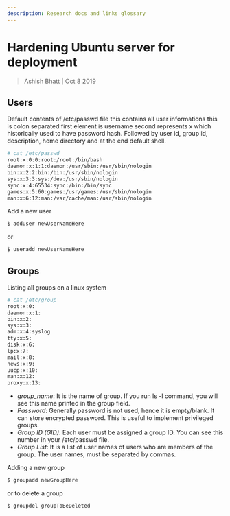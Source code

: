 ```yaml
---
description: Research docs and links glossary
---
```


# Hardening Ubuntu server for deployment

> Ashish Bhatt \| Oct 8 2019


## Users
Default contents of /etc/passwd file this contains all user informations this is colon separated first element is username second represents x which historically used to have password hash. Followed by user id, group id, description, home directory and at the end default shell.

```bash
# cat /etc/passwd
root:x:0:0:root:/root:/bin/bash
daemon:x:1:1:daemon:/usr/sbin:/usr/sbin/nologin
bin:x:2:2:bin:/bin:/usr/sbin/nologin
sys:x:3:3:sys:/dev:/usr/sbin/nologin
sync:x:4:65534:sync:/bin:/bin/sync
games:x:5:60:games:/usr/games:/usr/sbin/nologin
man:x:6:12:man:/var/cache/man:/usr/sbin/nologin
```
Add a new user 

```bash
$ adduser newUserNameHere
```
or 
```bash
$ useradd newUserNameHere
```
## Groups
Listing all groups on a linux system
```bash
# cat /etc/group
root:x:0:
daemon:x:1:
bin:x:2:
sys:x:3:
adm:x:4:syslog
tty:x:5:
disk:x:6:
lp:x:7:
mail:x:8:
news:x:9:
uucp:x:10:
man:x:12:
proxy:x:13:
```
* _group_name_: It is the name of group. If you run ls -l command, you will see this name printed in the group field.
* _Password_: Generally password is not used, hence it is empty/blank. It can store encrypted password. This is useful to implement privileged groups.
* _Group ID (GID)_: Each user must be assigned a group ID. You can see this number in your /etc/passwd file.
* _Group List_: It is a list of user names of users who are members of the group. The user names, must be separated by commas.

Adding a new group 
```bash
$ groupadd newGroupHere
```
or to delete a group
```bash
$ groupdel groupToBeDeleted
```

